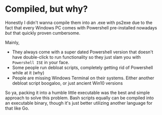 # Compiled, but why?

Honestly I didn't wanna compile them into an .exe with ps2exe due to the fact that every Windows PC comes with Powershell pre-installed nowadays *but* that quickly proven cumbersome.

Mainly, 
- They always come with a super dated Powershell version that doesn't have double-click to run functionality so they just slam you with `Powershell ISE` in your face. 
- Some people run debloat scripts, completely getting rid of Powershell while at it (why)
- People are missing Windows Terminal on their systems. Either another debloat script boogaloo, or just ancient Win10 versions

So ya, packing it into a humble little executable was the best and simple approach to solve this problem. Bash scripts equally can be compiled into an executable binary, though it's just better utilizing another language for that like Go.
